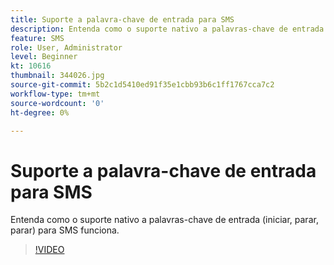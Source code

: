```yaml
---
title: Suporte a palavra-chave de entrada para SMS
description: Entenda como o suporte nativo a palavras-chave de entrada (iniciar, parar, parar) para SMS funciona.
feature: SMS
role: User, Administrator
level: Beginner
kt: 10616
thumbnail: 344026.jpg
source-git-commit: 5b2c1d5410ed91f35e1cbb93b6c1ff1767cca7c2
workflow-type: tm+mt
source-wordcount: '0'
ht-degree: 0%

---
```


# Suporte a palavra-chave de entrada para SMS

Entenda como o suporte nativo a palavras-chave de entrada (iniciar, parar, parar) para SMS funciona.

>[!VIDEO](https://video.tv.adobe.com/v/344026?quality=12&learn=on)